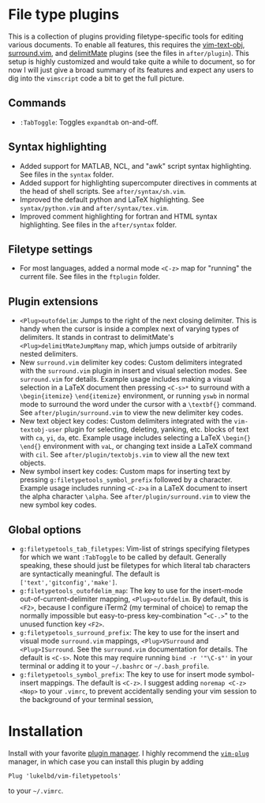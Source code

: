 # File type plugins
This is a collection of plugins providing filetype-specific tools
for editing various documents.
To enable all features, this requires the
[vim-text-obj](https://github.com/kana/vim-textobj-user), [surround.vim](https://github.com/tpope/vim-surround), and [delimitMate](https://github.com/Raimondi/delimitMate) plugins
(see the files in `after/plugin`).
This setup is highly customized and would take quite a while to document, so
for now I will just give a broad summary of its features and expect any users
to dig into the `vimscript` code a bit to get the full picture.

## Commands
* `:TabToggle`: Toggles `expandtab` on-and-off.

## Syntax highlighting
* Added support for MATLAB, NCL, and "awk" script syntax highlighting. See
  files in the `syntax` folder.
* Added support for highlighting supercomputer directives in comments at
  the head of shell scripts. See `after/syntax/sh.vim`.
* Improved the default python and LaTeX highlighting. See
  `syntax/python.vim` and `after/syntax/tex.vim`.
* Improved comment highlighting for fortran and HTML syntax highlighting.
  See files in the `after/syntax` folder.

## Filetype settings
* For most languages, added a normal mode `<C-z>` map
  for "running" the current file.
  See files in the `ftplugin` folder.

## Plugin extensions
* `<Plug>outofdelim`: Jumps to the right of the next closing
  delimiter. This is handy when the cursor is inside a complex
  next of varying types of delimiters. It stands in contrast to
  delimitMate's `<Plug>delimitMateJumpMany` map, which jumps outside
  of arbitrarily nested delimiters.
* New `surround.vim` delimiter key codes: Custom delimiters
  integrated with the `surround.vim` plugin in insert and visual
  selection modes. See `surround.vim` for details.
  Example usage includes making a visual selection in a LaTeX document
  then pressing `<C-s>*` to surround with a `\begin{itemize}`
  `\end{itemize}` environment, or running `yswb` in normal mode
  to surround the word under the cursor with a `\textbf{}` command.
  See `after/plugin/surround.vim` to view the new delimiter key codes.
* New text object key codes: Custom delimiters integrated
  with the `vim-textobj-user` plugin for selecting, deleting, yanking, etc.
  blocks of text with `ca`, `yi`, `da`, etc. Example usage includes
  selecting a LaTeX `\begin{}` `\end{}` environment with `vaL`, or
  changing text inside a LaTeX command with `cil`.
  See `after/plugin/textobjs.vim` to view all the new text
  objects.
* New symbol insert key codes: Custom maps for inserting text
  by pressing `g:filetypetools_symbol_prefix` followed by a character.
  Example usage includes running `<C-z>a` in a LaTeX document
  to insert the alpha character `\alpha`.
  See `after/plugin/surround.vim` to view the new symbol key codes.

## Global options
* `g:filetypetools_tab_filetypes`: Vim-list of strings specifying
  filetypes for which we want `:TabToggle` to be called by default.
  Generally speaking, these should just be filetypes for which literal
  tab characters are syntactically meaningful.
  The default is `['text','gitconfig','make']`.
* `g:filetypetools_outofdelim_map`: The key to use for the
  insert-mode out-of-current-delimiter mapping, `<Plug>outofdelim`.
  By default, this is `<F2>`,
  because I configure iTerm2 (my terminal of choice) to remap
  the normally impossible but easy-to-press key-combination
  "`<C-.>`" to the unused function key `<F2>`.
* `g:filetypetools_surround_prefix`: The key to use for the
  insert and visual mode `surround.vim` mappings,
  `<Plug>VSurround` and `<Plug>ISurround`. See the `surround.vim`
  documentation for details. The default is `<C-s>`.
  Note this may require running
  `bind -r '"\C-s"'` in your terminal or adding it
  to your `~/.bashrc` or `~/.bash_profile`.
* `g:filetypetools_symbol_prefix`: The key to use for
  insert mode symbol-insert mappings.
  The default is `<C-z>`.
  I suggest adding `noremap <C-z> <Nop>` to your `.vimrc`,
  to prevent accidentally sending
  your vim session to the background of your terminal session,

# Installation
Install with your favorite [plugin manager](https://vi.stackexchange.com/questions/388/what-is-the-difference-between-the-vim-plugin-managers).
I highly recommend the [`vim-plug`](https://github.com/junegunn/vim-plug) manager,
in which case you can install this plugin by adding
```
Plug 'lukelbd/vim-filetypetools'
```
to your `~/.vimrc`.

